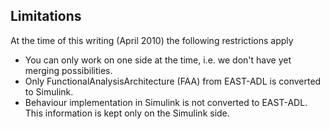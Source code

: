 ## Limitations ##

At the time of this writing (April 2010) the following restrictions apply

  * You can only work on one side at the time, i.e. we don't have yet merging possibilities.
  * Only FunctionalAnalysisArchitecture (FAA) from EAST-ADL is converted to Simulink.
  * Behaviour implementation in Simulink is not converted to EAST-ADL. This information is kept only on the Simulink side.